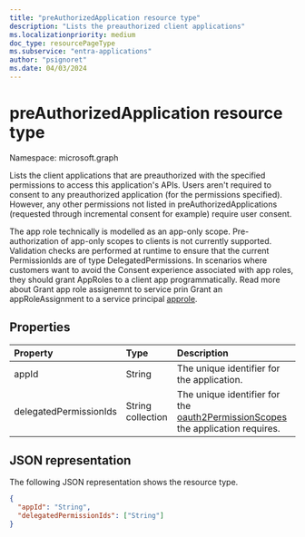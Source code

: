 ```yaml
---
title: "preAuthorizedApplication resource type"
description: "Lists the preauthorized client applications"
ms.localizationpriority: medium
doc_type: resourcePageType
ms.subservice: "entra-applications"
author: "psignoret"
ms.date: 04/03/2024
---
```


# preAuthorizedApplication resource type

Namespace: microsoft.graph

Lists the client applications that are preauthorized with the specified permissions to access this application's APIs. Users aren't required to consent to any preauthorized application (for the permissions specified). However, any other permissions not listed in preAuthorizedApplications (requested through incremental consent for example) require user consent.

The app role technically is modelled as an app-only scope.  Pre-authorization of app-only scopes to clients is not currently supported. Validation checks are performed at runtime to ensure that the current PermissionIds are of type DelegatedPermissions. In scenarios where customers want to avoid the Consent experience associated with app roles, they should grant AppRoles to a client app programmatically. Read more about Grant app role assignemnt to service prin Grant an appRoleAssignment to a service principal [approle](https://github.com/microsoftgraph/microsoft-graph-docs-contrib/blob/main/api-reference/v1.0/api/serviceprincipal-post-approleassignments.md).

## Properties

| Property | Type | Description |
|:---------------|:--------|:----------|
|appId|String| The unique identifier for the application. |
|delegatedPermissionIds|String collection| The unique identifier for the [oauth2PermissionScopes](permissionscope.md) the application requires. |

## JSON representation
The following JSON representation shows the resource type.

<!-- {
  "blockType": "resource",
  "optionalProperties": [

  ],
  "@odata.type": "microsoft.graph.preAuthorizedApplication"
}-->

```json
{
  "appId": "String",
  "delegatedPermissionIds": ["String"]
}

```


<!-- uuid: 8fcb5dbc-d5aa-4681-8e31-b001d5168d79
2015-10-25 14:57:30 UTC -->
<!--
{
  "type": "#page.annotation",
  "description": "preAuthorizedApplication resource",
  "keywords": "",
  "section": "documentation",
  "tocPath": "",
  "suppressions": []
}
-->

